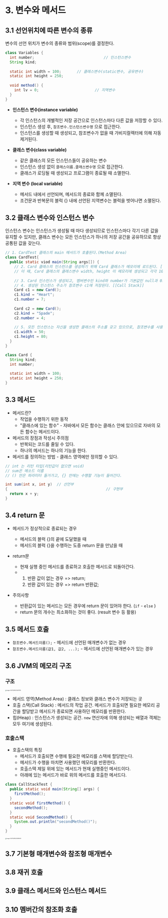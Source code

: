 # 3. 변수와 메서드

## 3.1 선언위치에 따른 변수의 종류

변수의 선언 위치가 변수의 종류와 범위(scope)를 결정한다.

```java
class Variables {
  int number;	 							// 인스턴스변수
  String kind;       
  
  static int width = 100;		// 클래스변수(static변수, 공유변수)
  static int height = 250;
  
  void method() {
    int lv = 0;							// 지역변수
  }
}
```

- **인스턴스 변수(instance variable)**
  - 각 인스턴스의 개별적인 저장 공간으로 인스턴스마다 다른 값을 저장할 수 있다.
  - 인스턴스 생성 후, `참조변수.인스턴스변수명` 으로 접근한다.
  - 인스턴스를 생성할 때 생성되고, 참조변수가 없을 때 가비지컬렉터에 의해 자동 제거된다.
- **클래스 변수(class variable)**
  - 같은 클래스의 모든 인스턴스들이 공유하는 변수
  - 인스턴스 생성 없이 `클래스이름.클래스변수명` 으로 접근한다.
  - 클래스가 로딩될 때 생성되고 프로그램이 종료될 때 소멸한다.

- **지역 변수 (local variable)**

  - 메서드 내에서 선언되며, 메서드의 종료와 함께 소멸된다.
  - 조건문과 반복문의 블럭 {} 내에 선언된 지역변수는 블럭을 벗어나면 소멸된다.

  

## 3.2 클래스 변수와 인스턴스 변수

인스턴스 변수는 인스턴스가 생성될 때 마다 생성되므로 인스턴스마다 각기 다른 값을 유지할 수 있지만, 클래스 변수는 모든 인스턴스가 하나의 저장 공간을 공유하므로 항상 공통된 값을 갖는다.

```java
// 1. CardTest 클래스의 main 메서드가 호출된다.(Method Area)
class CardTest{
  public static viod main(String args[]) {
    // 2. Card 클래스의 인스턴스를 생성하기 위해 Card 클래스가 메모리에 로드된다. [[Method Area]] 
    // 이 때, Card 클래스의 클래스변수 width, height 이 메모리에 생성되고 각각 100, 250으로 초기화된다.
    
    // 3. Card 인스턴스가 생성되고, 멤버변수인 kind와 number가 기본값인 null과 0으로 각각 초기화된다.[[Heap]]
    // 4. 생성된 인스턴스 주소가 참조변수 c1에 저장된다. [[Call Stack]]
    Card c1 = new Card();
    c1.kind = "Heart";
    c1.number = 7;
    
    Card c2 = new Card();
    c2.kind = "Spade";
    c2.number = 4;
    
    // 5. 모든 인스턴스는 자신을 생성한 클래스의 주소를 갖고 있으므로, 참조변수를 사용해서도 클래스변수에 접근가능하다.
    c1.width = 50;
    c1.height = 80;
  }
}

class Card {
  String kind;
  int number;
  
  static int width = 100;
  static int height = 250;
}
```



## 3.3 메서드

- 메서드란?
  - 작업을 수행하기 위한 동작
  - "클래스에 있는 함수" - 자바에서 모든 함수는 클래스 안에 있으므로 자바의 모든 함수는 메서드이다.
- 메서드의 장점과 작성시 주의점
  - 반복되는 코드를 줄일 수 있다.
  - 하나의 메서드는 하나의 기능을 한다.
- 메서드를 정의하는 방법 - 클래스 영역에만 정의할 수 있다.

```java
// int 는 리턴 타입(리턴값이 없으면 void)
// sum은 메소드 이름
// () 안은 파라미터 들거가고, {} 안에는 수행할 기능이 들어간다.

int sum(int x, int y)  // 선언부
{											 // 구현부
  return x + y;
}
```



## 3.4 return 문

- 메서드가 정상적으로 종료되는 경우
  - 메서드의 블럭 {}의 끝에 도달했을 때
  - 메서드의 블럭 {}을 수행하는 도중 return 문을 만났을 때
- return문
  - 현재 실행 중인 메서드를 종료하고 호출한 메서드로 되돌아간다.
  - 1. 반환 값이 없는 경우 => return; 
    2. 반환 값이 있는 경우 => return 반환값;

- 주의사항

  - 반환값이 있는 메서드는 모든 경우에 return 문이 있어야 한다. (`if` - `else` )
  - return 문의 개수는 최소화하는 것이 좋다. (result 변수 등 활용)

  

## 3.5 메서드 호출

- `참조변수.메서드이름();`  - 메서드에 선언된 매개변수가 없는 경우
- `참조변수.메서드이름(값1, 값2, ...);` - 메서드에 선언된 매개변수가 있는 경우



## 3.6 JVM의 메모리 구조 

### 구조

<img src="3. 변수와 메서드.assets/image-20211228223407819.png" alt="image-20211228223407819" style="zoom:25%;" />



- 메서드 영역(Method Area) : 클래스 정보와 클래스 변수가 저장되는 곳
- 호출 스택(Call Stack) : 메서드의 작업 공간. 메서드가 호출되면 필요한 메모리 공간을 할당받고 메서드가 종료되면 사용하던 메모리를 반환한다.
- 힙(Heap) : 인스턴스가 생성되는 공간. `new` 연산자에 의해 생성되는 배열과 객체는 모두 여기에 생성된다.




### 호출스택

- 호출스택의 특징
  - 메서드가 호출되면 수행에 필요한 메모리를 스택에 할당받는다. 
  - 메서드가 수행을 마치면 사용했던 메모리를 반환한다.
  - 호출스택 제일 위에 있는 메서드가 현재 실행중인 메서드이다.
  - 아래에 있는 메서드가 바로 위의 메서드를 호출한 메서드다.

```java
class CallStackTest {
  public static void main(String[] args) {
    firstMethod();
  }
  static void firstMethod() {
    secondMethod();
  }
  static void SecondMethod() {
    System.out.println("secondMethod()");
  }
}
```

<img src="3. 변수와 메서드.assets/image-20211228223929629.png" alt="image-20211228223929629" style="zoom:25%;" />



## 3.7 기본형 매개변수와 참조형 매개변수

## 3.8 재귀 호출

## 3.9 클래스 메서드와 인스턴스 메서드

## 3.10 멤버간의 참조화 호출



